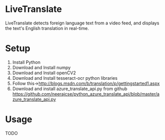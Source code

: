 LiveTranslate
=============
LiveTranslate detects foreign language text from a video feed, and displays the text's English translation in real-time.

Setup
=====
1. Install Python
2. Download and Install numpy
2. Download and Install openCV2
3. Download and Install tesseract-ocr python libraries
4. Follow this->http://blogs.msdn.com/b/translation/p/gettingstarted1.aspx
5. Download and install azure_translate_api.py from github https://github.com/neerajcse/python_azure_translate_api/blob/master/azure_translate_api.py

Usage
=====
TODO
